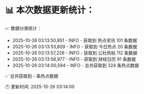📊 本次数据更新统计：
==========================

📈 数据分类统计：
- 2025-10-26 03:13:50,851 - INFO - 获取到 热点资讯 101 条数据
- 2025-10-26 03:13:53,809 - INFO - 获取到 今日热点 20 条数据
- 2025-10-26 03:13:57,226 - INFO - 获取到 公社热帖 112 条数据
- 2025-10-26 03:13:58,977 - INFO - 获取到 财经日历 91 条数据
- 2025-10-26 03:14:00,594 - INFO - 总共获取到 324 条热点数据

✅ 总共获取到 - 条热点数据

🕐 更新时间: 2025-10-26 03:14:00
